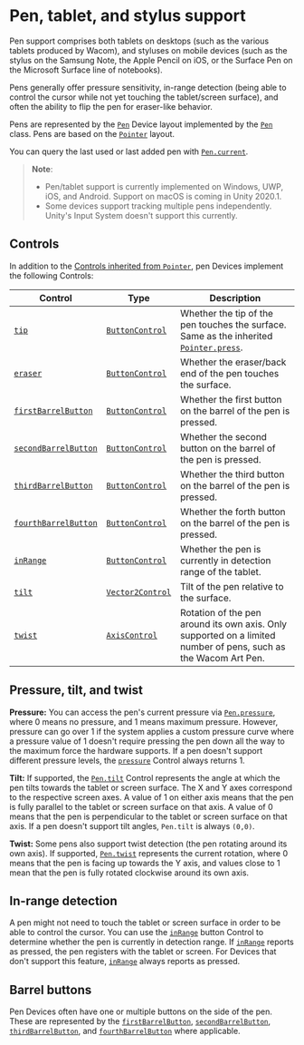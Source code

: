 # Pen, tablet, and stylus support

Pen support comprises both tablets on desktops (such as the various tablets produced by Wacom), and styluses on mobile devices (such as the stylus on the Samsung Note, the Apple Pencil on iOS, or the Surface Pen on the Microsoft Surface line of notebooks).

Pens generally offer pressure sensitivity, in-range detection (being able to control the cursor while not yet touching the tablet/screen surface), and often the ability to flip the pen for eraser-like behavior.

Pens are represented by the [`Pen`](../api/UnityEngine.InputSystem.Pen.html) Device layout implemented by the [`Pen`](../api/UnityEngine.InputSystem.Pen.html) class. Pens are based on the [`Pointer`](Pointers.md) layout.

You can query the last used or last added pen with [`Pen.current`](../api/UnityEngine.InputSystem.Pen.html#UnityEngine_InputSystem_Pen_current).

>__Note__:
>* Pen/tablet support is currently implemented on Windows, UWP, iOS, and Android. Support on macOS is coming in Unity 2020.1.
>* Some devices support tracking multiple pens independently. Unity's Input System doesn't support this currently.

## Controls

In addition to the [Controls inherited from `Pointer`](Pointers.md#controls), pen Devices implement the following Controls:

|Control|Type|Description|
|-------|----|-----------|
|[`tip`](../api/UnityEngine.InputSystem.Pen.html#UnityEngine_InputSystem_Pen_tip)|[`ButtonControl`](../api/UnityEngine.InputSystem.Controls.ButtonControl.html)|Whether the tip of the pen touches the surface. Same as the inherited [`Pointer.press`](../api/UnityEngine.InputSystem.Pointer.html#UnityEngine_InputSystem_Pointer_press).|
|[`eraser`](../api/UnityEngine.InputSystem.Pen.html#UnityEngine_InputSystem_Pen_eraser)|[`ButtonControl`](../api/UnityEngine.InputSystem.Controls.ButtonControl.html)|Whether the eraser/back end of the pen touches the surface.|
|[`firstBarrelButton`](../api/UnityEngine.InputSystem.Pen.html#UnityEngine_InputSystem_Pen_firstBarrelButton)|[`ButtonControl`](../api/UnityEngine.InputSystem.Controls.ButtonControl.html)|Whether the first button on the barrel of the pen is pressed.|
|[`secondBarrelButton`](../api/UnityEngine.InputSystem.Pen.html#UnityEngine_InputSystem_Pen_secondBarrelButton)|[`ButtonControl`](../api/UnityEngine.InputSystem.Controls.ButtonControl.html)|Whether the second button on the barrel of the pen is pressed.|
|[`thirdBarrelButton`](../api/UnityEngine.InputSystem.Pen.html#UnityEngine_InputSystem_Pen_thirdBarrelButton)|[`ButtonControl`](../api/UnityEngine.InputSystem.Controls.ButtonControl.html)|Whether the third button on the barrel of the pen is pressed.|
|[`fourthBarrelButton`](../api/UnityEngine.InputSystem.Pen.html#UnityEngine_InputSystem_Pen_fourthBarrelButton)|[`ButtonControl`](../api/UnityEngine.InputSystem.Controls.ButtonControl.html)|Whether the forth button on the barrel of the pen is pressed.|
|[`inRange`](../api/UnityEngine.InputSystem.Pen.html#UnityEngine_InputSystem_Pen_inRange)|[`ButtonControl`](../api/UnityEngine.InputSystem.Controls.ButtonControl.html)|Whether the pen is currently in detection range of the tablet.|
|[`tilt`](../api/UnityEngine.InputSystem.Pen.html#UnityEngine_InputSystem_Pen_tilt)|[`Vector2Control`](../api/UnityEngine.InputSystem.Controls.Vector2Control.html)|Tilt of the pen relative to the surface.|
|[`twist`](../api/UnityEngine.InputSystem.Pen.html#UnityEngine_InputSystem_Pen_twist)|[`AxisControl`](../api/UnityEngine.InputSystem.Controls.AxisControl.html)|Rotation of the pen around its own axis. Only supported on a limited number of pens, such as the Wacom Art Pen.|

## Pressure, tilt, and twist

**Pressure:** You can access the pen's current pressure via  [`Pen.pressure`](../api/UnityEngine.InputSystem.Pointer.html#UnityEngine_InputSystem_Pointer_pressure), where 0 means no pressure, and 1 means maximum pressure. However, pressure can go over 1 if the system applies a custom pressure curve where a pressure value of 1 doesn't require pressing the pen down all the way to the maximum force the hardware supports. If a pen doesn't support  different pressure levels, the  [`pressure`](../api/UnityEngine.InputSystem.Pointer.html#UnityEngine_InputSystem_Pointer_pressure) Control always returns 1.

**Tilt:** If supported, the [`Pen.tilt`](../api/UnityEngine.InputSystem.Pen.html#UnityEngine_InputSystem_Pen_tilt) Control represents the angle at which the pen tilts towards the tablet or screen surface. The X and Y axes correspond to the respective screen axes. A value of 1 on either axis means that the pen is fully parallel to the tablet or screen surface on that axis. A value of 0 means that the pen is perpendicular to the tablet or screen surface on that axis. If a pen doesn't support tilt angles, `Pen.tilt` is always `(0,0)`.

**Twist:** Some pens also support twist detection (the pen rotating around its own axis). If supported, [`Pen.twist`](../api/UnityEngine.InputSystem.Pen.html#UnityEngine_InputSystem_Pen_twist) represents the current rotation, where 0 means that the pen is facing up towards the Y axis, and values close to 1 mean that the pen is fully rotated clockwise around its own axis.

## In-range detection

A pen might not need to touch the tablet or screen surface in order to be able to control the cursor. You can use the [`inRange`](../api/UnityEngine.InputSystem.Pen.html#UnityEngine_InputSystem_Pen_inRange) button Control to determine whether the pen is currently in detection range. If [`inRange`](../api/UnityEngine.InputSystem.Pen.html#UnityEngine_InputSystem_Pen_inRange) reports as pressed, the pen registers with the tablet or screen. For Devices that don't support this feature, [`inRange`](../api/UnityEngine.InputSystem.Pen.html#UnityEngine_InputSystem_Pen_inRange) always reports as pressed.

## Barrel buttons

Pen Devices often have one or multiple buttons on the side of the pen. These are represented by the [`firstBarrelButton`](../api/UnityEngine.InputSystem.Pen.html#UnityEngine_InputSystem_Pen_firstBarrelButton), [`secondBarrelButton`](../api/UnityEngine.InputSystem.Pen.html#UnityEngine_InputSystem_Pen_secondBarrelButton), [`thirdBarrelButton`](../api/UnityEngine.InputSystem.Pen.html#UnityEngine_InputSystem_Pen_thirdBarrelButton), and [`fourthBarrelButton`](../api/UnityEngine.InputSystem.Pen.html#UnityEngine_InputSystem_Pen_fourthBarrelButton) where applicable.
